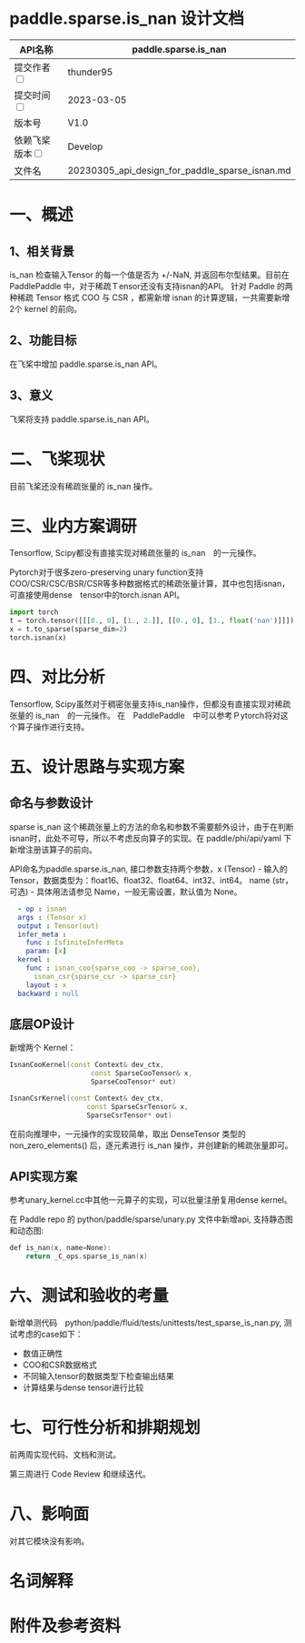 # paddle.sparse.is_nan 设计文档

| API名称                                                      | paddle.sparse.is_nan                                   |
| ------------------------------------------------------------ | ------------------------------------------------- |
| 提交作者<input type="checkbox" class="rowselector hidden">   | thunder95                               |
| 提交时间<input type="checkbox" class="rowselector hidden">   | 2023-03-05                                        |
| 版本号                                                       | V1.0                                              |
| 依赖飞桨版本<input type="checkbox" class="rowselector hidden"> | Develop                                           |
| 文件名                                                       | 20230305_api_design_for_paddle_sparse_isnan.md<br> |


# 一、概述

## 1、相关背景

is_nan 检查输入Tensor  的每一个值是否为 +/-NaN, 并返回布尔型结果。目前在 PaddlePaddle 中，对于稀疏Ｔensor还没有支持isnan的API。
针对 Paddle 的两种稀疏 Tensor 格式 COO 与 CSR ，都需新增 isnan 的计算逻辑，一共需要新增 2个 kernel 的前向。

## 2、功能目标

在飞桨中增加 paddle.sparse.is_nan API。

## 3、意义

飞桨将支持 paddle.sparse.is_nan API。

# 二、飞桨现状

目前飞桨还没有稀疏张量的 is_nan 操作。


# 三、业内方案调研

Tensorflow, Scipy都没有直接实现对稀疏张量的 is_nan　的一元操作。

Pytorch对于很多zero-preserving unary function支持COO/CSR/CSC/BSR/CSR等多种数据格式的稀疏张量计算，其中也包括isnan，可直接使用dense　tensor中的torch.isnan API。

```    python
import torch
t = torch.tensor([[[0., 0], [1., 2.]], [[0., 0], [3., float('nan')]]])
x = t.to_sparse(sparse_dim=2)
torch.isnan(x)
```

# 四、对比分析

Tensorflow, Scipy虽然对于稠密张量支持is_nan操作，但都没有直接实现对稀疏张量的 is_nan　的一元操作。
在　PaddlePaddle　中可以参考Ｐytorch将对这个算子操作进行支持。


# 五、设计思路与实现方案

## 命名与参数设计

sparse is_nan 这个稀疏张量上的方法的命名和参数不需要额外设计，由于在判断isnan时，此处不可导，所以不考虑反向算子的实现。在 paddle/phi/api/yaml 下新增注册该算子的前向。

API命名为paddle.sparse.is_nan, 接口参数支持两个参数，x (Tensor) - 输入的 Tensor，数据类型为：float16、float32、float64、int32、int64。
name (str，可选) - 具体用法请参见 Name，一般无需设置，默认值为 None。

```    yaml
  - op : isnan
  args : (Tensor x)
  output : Tensor(out)
  infer_meta :
    func : IsfiniteInferMeta
    param: [x]
  kernel :
    func : isnan_coo{sparse_coo -> sparse_coo},
      isnan_csr{sparse_csr -> sparse_csr}
    layout : x
  backward : null
```

## 底层OP设计

新增两个 Kernel：

```    cpp
IsnanCooKernel(const Context& dev_ctx,
                    const SparseCooTensor& x,
                    SparseCooTensor* out)

IsnanCsrKernel(const Context& dev_ctx,
                   const SparseCsrTensor& x,
                   SparseCsrTensor* out)
```

在前向推理中，一元操作的实现较简单，取出 DenseTensor 类型的 non_zero_elements() 后，逐元素进行 is_nan 操作，并创建新的稀疏张量即可。



## API实现方案

参考unary_kernel.cc中其他一元算子的实现，可以批量注册复用dense kernel。

在 Paddle repo 的 python/paddle/sparse/unary.py 文件中新增api, 支持静态图和动态图:

```cpp
def is_nan(x, name=None):
    return _C_ops.sparse_is_nan(x)
```

# 六、测试和验收的考量

新增单测代码　python/paddle/fluid/tests/unittests/test_sparse_is_nan.py, 测试考虑的case如下：

- 数值正确性
- COO和CSR数据格式
- 不同输入tensor的数据类型下检查输出结果
- 计算结果与dense tensor进行比较

# 七、可行性分析和排期规划

前两周实现代码、文档和测试。

第三周进行 Code Review 和继续迭代。

# 八、影响面

对其它模块没有影响。

# 名词解释

# 附件及参考资料
